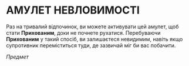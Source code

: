 ﻿# АМУЛЕТ НЕВЛОВИМОСТІ

Раз на тривалий відпочинок, ви можете активувати цей амулет, щоб стати **Прихованим**, доки не почнете рухатися. Перебуваючи **Прихованим** у такий спосіб, ви залишаєтеся невидимим, навіть якщо супротивник переміститься туди, де зазвичай міг би вас побачити.

*Предмет*